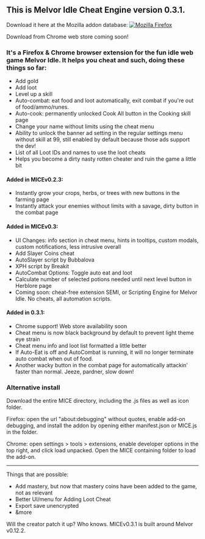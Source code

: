 ## This is Melvor Idle Cheat Engine version 0.3.1.
Download it here at the Mozilla addon database: [![Mozilla Firefox](https://img.shields.io/amo/v/melvor-idle-cheat-engine?label=Melvor%20Idle%20Cheat%20Engine%3A%20Firefox%20Add-on&logo=Mozilla%20Firefox)](https://addons.mozilla.org/en-US/firefox/addon/melvor-idle-cheat-engine/)

Download from Chrome web store coming soon!

### It's a Firefox & Chrome browser extension for the fun idle web game Melvor Idle. It helps you cheat and such, doing these things so far:
* Add gold
* Add loot
* Level up a skill
* Auto-combat: eat food and loot automatically, exit combat if you're out of food/ammo/runes.
* Auto-cook: permanently unlocked Cook All button in the Cooking skill page
* Change your name without limits using the cheat menu
* Ability to unlock the banner ad setting in the regular settings menu without skill at 99, still enabled by default because those ads support the dev!
* List of all Loot IDs and names to use the loot cheats
* Helps you become a dirty nasty rotten cheater and ruin the game a little bit

#### Added in MICEv0.2.3:
* Instantly grow your crops, herbs, or trees with new buttons in the farming page
* Instantly attack your enemies without limits with a savage, dirty button in the combat page

#### Added in MICEv0.3: 
* UI Changes: info section in cheat menu, hints in tooltips, custom modals, custom notifications, less intrusive overall
* Add Slayer Coins cheat
* AutoSlayer script by Bubbalova
* XPH script by Breakit
* AutoCombat Options: Toggle auto eat and loot
* Calculate number of selected potions needed until next level button in Herblore page
* Coming soon: cheat-free extension SEMI, or Scripting Engine for Melvor Idle. No cheats, all automation scripts.

#### Added in 0.3.1:
* Chrome support! Web store availability soon
* Cheat menu is now black background by default to prevent light theme eye strain
* Cheat menu info and loot list formatted a little better
* If Auto-Eat is off and AutoCombat is running, it will no longer terminate auto combat when out of food. 
* Another wacky button in the combat page for automatically attackin' faster than normal. Jeeze, pardner, slow down!

### Alternative install
Download the entire MICE directory, including the .js files as well as icon folder.

Firefox: open the url "about:debugging" without quotes, enable add-on debugging, and install the addon by opening either manifest.json or MICE.js in the folder.

Chrome: open settings > tools > extensions, enable developer options in the top right, and click load unpacked. Open the MICE containing folder to load the add-on.

*** 

Things that are possible:
* Add mastery, but now that mastery coins have been added to the game, not as relevant
* Better UI/menu for Adding Loot Cheat
* Export save unencrypted
* &more

Will the creator patch it up? Who knows.
MICEv0.3.1 is built around Melvor v0.12.2.
